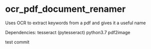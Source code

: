 # ocr_pdf_document_renamer
Uses OCR to extract keywords from a pdf and gives it a useful name

Dependencies:
tesseract (pytesseract)
python3.7
pdf2image

test commit
